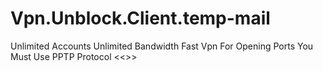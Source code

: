 # Vpn.Unblock.Client.temp-mail
Unlimited Accounts Unlimited Bandwidth Fast Vpn For Opening Ports You Must Use PPTP Protocol 
<<<Based On An Old Unblock Vpn Tool Version>>>
